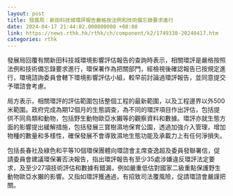 ```yaml
---
layout: post
title: 發展局：新田科技城環評報告嚴格按法例和技術備忘錄要求進行
date: 2024-04-17 21:44:02.000000000 +08:00
link: https://news.rthk.hk/rthk/ch/component/k2/1749338-20240417.htm
categories: rthk
---
```


發展局回覆有關新田科技城環境影響評估報告的查詢時表示，相關環評是嚴格按照法例和技術備忘錄要求進行，環保署作為把關部門，經檢視後確認報告已按規定進行，環境諮詢委員會轄下環境影響評估小組，較早前討論過環評報告，並同意提交予環諮會考慮。

局方表示，相關環評的評估範圍包括整個工程的最新範圍，以及工程邊界以外500米範圍。政府完成為期12個月的生態調查，為不同的環評項目作出評估，包括提供不同鳥類和動物，包括野生動物歐亞水獺等的觀察資料和數據。環評亦就生態方面的影響提出緩解措施，包括發展三寶樹濕地保育公園，透過加強介入管理，增加物種的數量和多樣性，確保發展不會導致濕地生態功能及承載力上有任何淨損失。

包括長春社及綠色和平等10個環保團體向環諮會主席查逸超及委員發聯署信，促請委員會建議環保署否決報告，指出環評報告有至少35處涉嫌違反環評法定要求，及至少27項技術評估和數據有錯漏，例如嚴重低估對國家二級重點保護野生動物歐亞水獺的影響。又指如環評獲通過，有招致司法覆風險，促請環諮會嚴謹把關。
